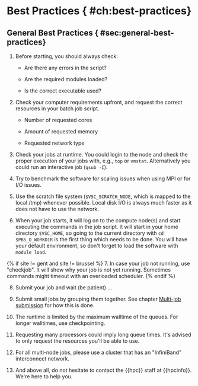 # Best Practices { #ch:best-practices}

## General Best Practices { #sec:general-best-practices}

1.  Before starting, you should always check:

    -   Are there any errors in the script?

    -   Are the required modules loaded?

    -   Is the correct executable used?

2.  Check your computer requirements upfront, and request the correct
    resources in your batch job script.

    -   Number of requested cores

    -   Amount of requested memory

    -   Requested network type

3.  Check your jobs at runtime. You could login to the node and check
    the proper execution of your jobs with, e.g., `top` or `vmstat`.
    Alternatively you could run an interactive job (`qsub -I`).

4.  Try to benchmark the software for scaling issues when using MPI or
    for I/O issues.

5.  Use the scratch file system (`$VSC_SCRATCH_NODE`, which is mapped to
    the local /tmp) whenever possible. Local disk I/O is always much
    faster as it does not have to use the network.

6.  When your job starts, it will log on to the compute node(s) and
    start executing the commands in the job script. It will start in
    your home directory `$VSC_HOME`, so going to the current directory
    with `cd $PBS_O_WORKDIR` is the first thing which needs to be done.
    You will have your default environment, so don't forget to load the
    software with `module load`.

[//]: # (Do not worry, it will render with correct numbering in all cases.)
{% if site != gent and site != brussel %}
7.  In case your job not running, use "checkjob". It will show why your
    job is not yet running. Sometimes commands might timeout with an
    overloaded scheduler.
{% endif %}

8.  Submit your job and wait (be patient) ...

9.  Submit small jobs by grouping them together. See chapter [Multi-job submission](multi_job_submission.md) for 
    how this is done.

10. The runtime is limited by the maximum walltime of the queues. For
    longer walltimes, use checkpointing.

11. Requesting many processors could imply long queue times. It's
    advised to only request the resources you'll be able to use.

12. For all multi-node jobs, please use a cluster that has an
    "InfiniBand" interconnect network.

13. And above all, do not hesitate to contact the {{hpc}} staff at {{hpcinfo}}. We're here
    to help you.
